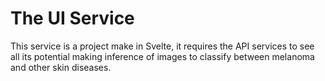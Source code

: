 # The UI Service

This service is a project make in Svelte, it requires the
API services to see all its potential making inference
of images to classify between melanoma and other skin diseases.
